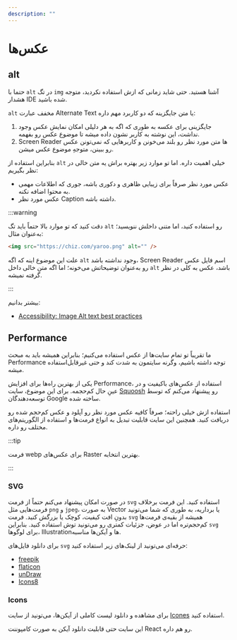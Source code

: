 ```yaml
---
description: ""
---
```


# عکس‌ها

## alt

حتما با `alt` در تگ `img` آشنا هستید. حتی شاید زمانی که ازش استفاده نکردید، متوجه هشدار IDE شده باشید.

`alt`
مخفف عبارت Alternate Text یا متن جایگزینه که دو کاربرد مهم داره:

1. جایگزینی برای عکسه به طوری که اگه به هر دلیلی امکان نمایش عکس وجود نداشت،
   این نوشته به کاربر نشون داده میشه تا موضوع عکس رو بفهمه.
2. Screen Reader
   ها متن مورد نظر رو بلند می‌خونن و کاربرهایی که نمی‌تونن عکس رو ببینن، متوجهِ موضوع عکس میشن.

بنابراین استفاده از `alt` خیلی اهمیت داره. اما تو موارد زیر بهتره براش یه متن خالی در نظر بگیریم:

- عکس مورد نظر صرفاً برای زیبایی ظاهری و دکوری باشه، جوری که اطلاعات مهمی به محتوا اضافه نکنه.
- عکس مورد نظر Caption داشته باشه.

:::warning

دقت کنید که تو موارد بالا حتماً باید تگ `alt` رو استفاده کنید، اما متنی داخلش ننویسید؛ به‌عنوان مثال:

```html
<img src="https://chiz.com/yaroo.png" alt="" />
```

علت این موضوع اینه که اگه `alt` وجود نداشته باشد، Screen Reader اسم فایل عکس رو به‌عنوان توضیحاتش می‌خونه؛
اما اگه متن خالی داخل `alt` باشد، عکس به کلی در نظر گرفته نمیشه.

:::

بیشتر بدانیم:

- [Accessibility: Image Alt text best practices](https://support.siteimprove.com/hc/en-gb/articles/115000013031-Accessibility-Image-Alt-text-best-practices)

## Performance

ما تقریباً تو تمام سایت‌ها از عکس استفاده می‌کنیم؛
بنابراین همیشه باید به مبحث Performance توجه داشته باشیم،
وگرنه سایتمون به شدت کند و حتی غیرقابل‌استفاده میشه.

یکی از بهترین راه‌ها برای افزایش Performance، استفاده از عکس‌های باکیفیت و در عینِ حال کم‌حجمه.
برای این موضوع، سایت
[Squoosh](https://squoosh.app/)
رو پیشنهاد می‌کنم که توسط توسعه‌دهندگان Google ساخته شده.

استفاده ازش خیلی راحته؛
صرفاً کافیه عکس مورد نظر رو آپلود و عکس کم‌حجم شده رو دریافت کنید.
همچنین این سایت قابلیت تبدیل به انواع فرمت‌ها و استفاده از الگوریتم‌های مختلف رو داره.

:::tip

فرمت webp برای عکس‌های Raster بهترین انتخابه.

:::

### SVG

در صورت امکان پیشنهاد می‌کنم حتماً از فرمت `svg` استفاده کنید.
این فرمت برخلاف فرمت‌هایی مثل `png` و `jpeg`، به صورت Vector یا برداریه،
به طوری که شما می‌تونید بدونِ افت کیفیت، کوچک یا بزرگش کنید.
فرمت `svg` همیشه از بقیه‌ی فرمت‌ها کم‌حجم‌تره اما در عوض، جزئیات کمتری رو می‌تونید توش استفاده کنید.
بنابراین `svg` برای لوگوها، Illustrationها و آیکن‌ها مناسبه.

برای دانلود فایل‌های `svg` حرفه‌ای می‌تونید از لینک‌های زیر استفاده کنید:

- [freepik](https://www.freepik.com/home)
- [flaticon](https://www.flaticon.com/)
- [unDraw](https://undraw.co/)
- [Icons8](https://icons8.com/)

### Icons

برای مشاهده و دانلود لیست کاملی از آیکن‌ها، می‌تونید از سایت
[Icones](https://icones.js.org/)
استفاده کنید.

این سایت حتی قابلیت دانلود آیکن به صورت کامپوننت React رو هم داره.

